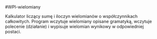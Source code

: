 #WPI-wielomiany

Kalkulator liczący sumę i iloczyn wielomianów o współczynnikach całkowitych.
Program wczytuje wielomiany opisane gramatyką, wczytuje polecenie (działanie)
i wypisuje wielomian wynikowy w odpowiedniej postaci.
